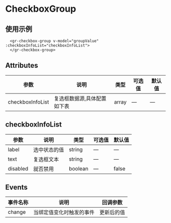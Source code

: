 
# CheckboxGroup

## 使用示例
<template>
  <div style="padding:10px 0">
    <gr-checkbox-group v-model="groupValue" :checkboxInfoList="checkboxInfoList"></gr-checkbox-group>
  </div>
</template>

 ```vue
   <gr-checkbox-group v-model="groupValue" :checkboxInfoList="checkboxInfoList">
   </gr-checkbox-group>

 ```

## Attributes
| 参数        | 说明           | 类型    | 可选值                  | 默认值 |
| ---------- | ------------- | ------ | ---------------------- | ----- |
| checkboxInfoList| 复选框数据源,具体配置如下表 | array  | —   | — |

## checkboxInfoList
| 参数        | 说明           | 类型    | 可选值                  | 默认值 |
| ---------- | ------------- | ------ | ---------------------- | ----- |
| label| 选中状态的值 | string  | —   | — |
| text| 复选框文本 | string     | —   | — |
| disabled| 就否禁用 | boolean  | —   | false |

## Events
|事件名称	    |说明	  |回调参数 |
| ---------- | ------------- | ------ |
|change	     |当绑定值变化时触发的事件	|更新后的值 |

<script>

  export default {
    data(){
      return {
        checkboxInfoList: [
          {label: '0', text: '选项1'},
          {label: '1', text: '选项2'}, 
          {label: '2', text:'选项禁用', disabled: true}
        ],
        groupValue: []
      };
    },
    methods: {
    }
  };
</script>
<style lang="less" scoped>

</style>